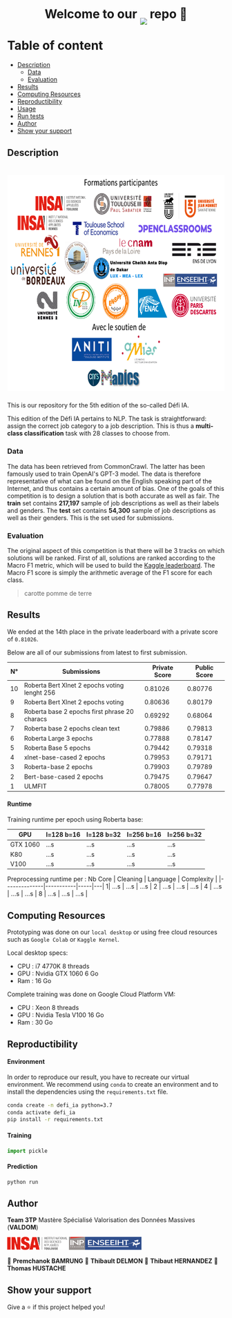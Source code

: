 # <h1 align="center">Welcome to our [<img src="https://kaggle.com/static/images/site-logo.png" height="50" style="margin-bottom:-15px" />](https://kaggle.com) repo 👋</h1>


# Table of content
  - [Description](#description)
    - [Data](#data)
    - [Evaluation](#evaluation)
  - [Results](#results)
  - [Computing Resources](#computing-resources)
  - [Reproductibility](#reproductibility)
  - [Usage](#usage)
  - [Run tests](#run-tests)
  - [Author](#author)
  - [Show your support](#show-your-support)

## Description
<h1 align="center"><img src="./logos-defi-insa.svg" height="500"></h1>
This is our repository for the  5th edition of the so-called Défi IA.

This edition of the Défi IA pertains to NLP. The task is straightforward: assign the correct job category to a job description. This is thus a **multi-class classification** task with 28 classes to choose from.

### Data
The data has been retrieved from CommonCrawl. The latter has been famously used to train OpenAI's GPT-3 model. The data is therefore representative of what can be found on the English speaking part of the Internet, and thus contains a certain amount of bias. One of the goals of this competition is to design a solution that is both accurate as well as fair.
The **train** set contains **217,197** sample of job descriptions  as well as their labels and genders.
The **test** set contains **54,300** sample of job descriptions as well as their genders. This is the set used for submissions.


### Evaluation

The original aspect of this competition is that there will be 3 tracks on which solutions will be ranked. First of all, solutions are ranked according to the Macro F1 metric, which will be used to build the [Kaggle leaderboard](https://www.kaggle.com/c/defi-ia-insa-toulouse/leaderboard). The Macro F1 score is simply the arithmetic average of the F1 score for each class.


> carotte
> pomme de terre

##  Results
We ended at the 14th place in the private leaderboard with a private score of `0.81026`.

Below are all of our submissions from latest to first submission.


| N°         | Submissions                                   | Private Score | Public Score |
|--------------|-----------------------------------------------|---------------|--------------|
| 10   | Roberta Bert Xlnet 2 epochs voting lenght 256 | 0.81026       | 0.80776      |
| 9   | Roberta Bert Xlnet 2 epochs voting            | 0.80636       | 0.80179      |
| 8   | Roberta base 2 epochs first phrase 20 characs | 0.69292       | 0.68064      |
| 7   | Roberta base 2 epochs clean text              | 0.79886       | 0.79813      |
| 6   | Roberta Large 3 epochs                        | 0.77888       | 0.78147      |
| 5   | Roberta Base 5 epochs                         | 0.79442       | 0.79318      |
| 4   | xlnet-base-cased 2 epochs                     | 0.79953       | 0.79171      |
| 3   | Roberta-base 2 epochs                         | 0.79903       | 0.79789      |
| 2   | Bert-base-cased 2 epochs                      | 0.79475       | 0.79647      |
| 1 | ULMFIT                                        | 0.78005       | 0.77978      |



#### Runtime
Training runtime per epoch using Roberta base:



GPU | l=128 b=16 | l=128 b=32 | l=256 b=16 | l=256 b=32 |
|--------------|-----------|-----|---|---|
GTX 1060  | ...s | ...s | ...s | ...s |
K80  | ...s | ...s | ...s | ...s |
V100  | ...s | ...s | ...s | ...s |



Preprocessing runtime per :
Nb Core | Cleaning | Language | Complexity |
|--------------|-----------|-----|---|
1| ...s | ...s | ...s |
2  | ...s | ...s | ...s |
4  | ...s | ...s | ...s |
8  | ...s | ...s | ...s |




## Computing Resources


Prototyping was done on our `local desktop` or using free cloud resources such as `Google Colab` or `Kaggle Kernel`.

Local desktop specs:
- CPU :  i7 4770K 8 threads
- GPU : Nvidia GTX 1060 6 Go
- Ram : 16 Go

Complete training was done on Google Cloud Platform VM:
- CPU : Xeon 8 threads
- GPU : Nvidia Tesla V100 16 Go
- Ram : 30 Go


## Reproductibility
#### Environment
In order to reproduce our result, you have to recreate our virtual environment. We recommend using `conda` to create an environment and to install the dependencies using the `requirements.txt` file.

```bash
conda create -n defi_ia python=3.7
conda activate defi_ia
pip install -r requirements.txt
```
#### Training
```python
import pickle
```

#### Prediction

```bash
python run
```


## Author
**Team 3TP** Mastère Spécialisé Valorisation des Données Massives (**VALDOM**)


<img src=logo_insa_toulouse.png height="30"/> <img src=logo_n7.png height="30"/>

👤 **Premchanok BAMRUNG**
👤 **Thibault DELMON**
👤 **Thibaut HERNANDEZ**
👤 **Thomas HUSTACHE**



## Show your support

Give a ⭐️ if this project helped you!
